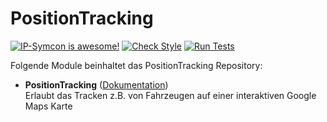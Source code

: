 # PositionTracking

[![IP-Symcon is awesome!](https://img.shields.io/badge/IP--Symcon-5.x-blue.svg)](https://www.symcon.de)
[![Check Style](https://github.com/paresy/PositionTracking/workflows/Check%20Style/badge.svg)](https://github.com/paresy/PositionTracking/actions)
[![Run Tests](https://github.com/paresy/PositionTracking/workflows/Run%20Tests/badge.svg)](https://github.com/paresy/PositionTracking/actions)

Folgende Module beinhaltet das PositionTracking Repository:

- __PositionTracking__ ([Dokumentation](PositionTracking))  
	Erlaubt das Tracken z.B. von Fahrzeugen auf einer interaktiven Google Maps Karte
